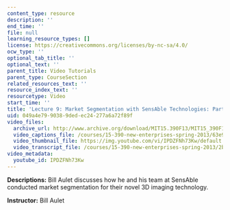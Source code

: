 ```yaml
---
content_type: resource
description: ''
end_time: ''
file: null
learning_resource_types: []
license: https://creativecommons.org/licenses/by-nc-sa/4.0/
ocw_type: ''
optional_tab_title: ''
optional_text: ''
parent_title: Video Tutorials
parent_type: CourseSection
related_resources_text: ''
resource_index_text: ''
resourcetype: Video
start_time: ''
title: 'Lecture 9: Market Segmentation with SensAble Technologies: Part I'
uid: 049a4e79-9038-9ded-ec24-277a6a72f89f
video_files:
  archive_url: http://www.archive.org/download/MIT15.390F13/MIT15_390F13_lec09_300k.mp4
  video_captions_file: /courses/15-390-new-enterprises-spring-2013/63e9aeffd68e59c2bf7c55065661d5ca_IPDZFNh73Kw.vtt
  video_thumbnail_file: https://img.youtube.com/vi/IPDZFNh73Kw/default.jpg
  video_transcript_file: /courses/15-390-new-enterprises-spring-2013/2b50ca2c42e9ab592cc0bd00123402fa_IPDZFNh73Kw.pdf
video_metadata:
  youtube_id: IPDZFNh73Kw
---
```


**Descriptions:** Bill Aulet discusses how he and his team at SensAble conducted market segmentation for their novel 3D imaging technology.

**Instructor:** Bill Aulet

